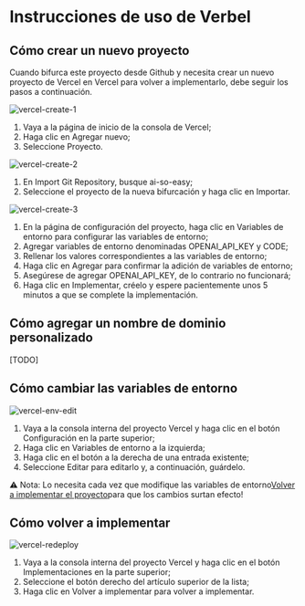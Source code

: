 # Instrucciones de uso de Verbel

## Cómo crear un nuevo proyecto

Cuando bifurca este proyecto desde Github y necesita crear un nuevo proyecto de Vercel en Vercel para volver a implementarlo, debe seguir los pasos a continuación.

![vercel-create-1](./images/vercel/vercel-create-1.jpg)

1.  Vaya a la página de inicio de la consola de Vercel;
2.  Haga clic en Agregar nuevo;
3.  Seleccione Proyecto.

![vercel-create-2](./images/vercel/vercel-create-2.jpg)

1.  En Import Git Repository, busque ai-so-easy;
2.  Seleccione el proyecto de la nueva bifurcación y haga clic en Importar.

![vercel-create-3](./images/vercel/vercel-create-3.jpg)

1.  En la página de configuración del proyecto, haga clic en Variables de entorno para configurar las variables de entorno;
2.  Agregar variables de entorno denominadas OPENAI_API_KEY y CODE;
3.  Rellenar los valores correspondientes a las variables de entorno;
4.  Haga clic en Agregar para confirmar la adición de variables de entorno;
5.  Asegúrese de agregar OPENAI_API_KEY, de lo contrario no funcionará;
6.  Haga clic en Implementar, créelo y espere pacientemente unos 5 minutos a que se complete la implementación.

## Cómo agregar un nombre de dominio personalizado

\[TODO]

## Cómo cambiar las variables de entorno

![vercel-env-edit](./images/vercel/vercel-env-edit.jpg)

1.  Vaya a la consola interna del proyecto Vercel y haga clic en el botón Configuración en la parte superior;
2.  Haga clic en Variables de entorno a la izquierda;
3.  Haga clic en el botón a la derecha de una entrada existente;
4.  Seleccione Editar para editarlo y, a continuación, guárdelo.

⚠️️ Nota: Lo necesita cada vez que modifique las variables de entorno[Volver a implementar el proyecto](#如何重新部署)para que los cambios surtan efecto!

## Cómo volver a implementar

![vercel-redeploy](./images/vercel/vercel-redeploy.jpg)

1.  Vaya a la consola interna del proyecto Vercel y haga clic en el botón Implementaciones en la parte superior;
2.  Seleccione el botón derecho del artículo superior de la lista;
3.  Haga clic en Volver a implementar para volver a implementar.
